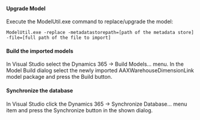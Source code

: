 #### Upgrade Model
Execute the ModelUtil.exe command to replace/upgrade the model:

`ModelUtil.exe -replace -metadatastorepath=[path of the metadata store]
-file=[full path of the file to import]`

#### Build the imported models
In Visual Studio select the Dynamics 365 -> Build Models… menu. In the Model Build dialog select the newly imported AAXWarehouseDimensionLink model package and press the Build button.

#### Synchronize the database
In Visual Studio click the Dynamics 365 -> Synchronize Database… menu item and press the Synchronize button in the shown dialog.

